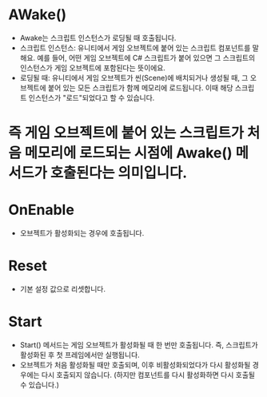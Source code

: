 # AWake()
  * Awake는 스크립트 인스턴스가 로딩될 때 호출됩니다.
  * 스크립트 인스턴스: 유니티에서 게임 오브젝트에 붙어 있는 스크립트 컴포넌트를 말해요. 예를 들어, 어떤 게임 오브젝트에 C# 스크립트가 붙어 있으면 그 스크립트의 인스턴스가 게임 오브젝트에 포함된다는 뜻이에요.
  * 로딩될 때: 유니티에서 게임 오브젝트가 씬(Scene)에 배치되거나 생성될 때, 그 오브젝트에 붙어 있는 모든 스크립트가 함께 메모리에 로드됩니다. 이때 해당 스크립트 인스턴스가 "로드"되었다고 할 수 있습니다.
# 즉 게임 오브젝트에 붙어 있는 스크립트가 처음 메모리에 로드되는 시점에 Awake() 메서드가 호출된다는 의미입니다. 

# OnEnable
 * 오브젝트가 활성화되는 경우에 호출됩니다.

# Reset
 * 기본 설정 값으로 리셋합니다.

# Start
 * Start() 메서드는 게임 오브젝트가 활성화될 때 한 번만 호출됩니다. 즉, 스크립트가 활성화된 후 첫 프레임에서만 실행됩니다.
 * 오브젝트가 처음 활성화될 때만 호출되며, 이후 비활성화되었다가 다시 활성화될 경우에는 다시 호출되지 않습니다. (하지만 컴포넌트를 다시 활성화하면 다시 호출될 수 있습니다.)


